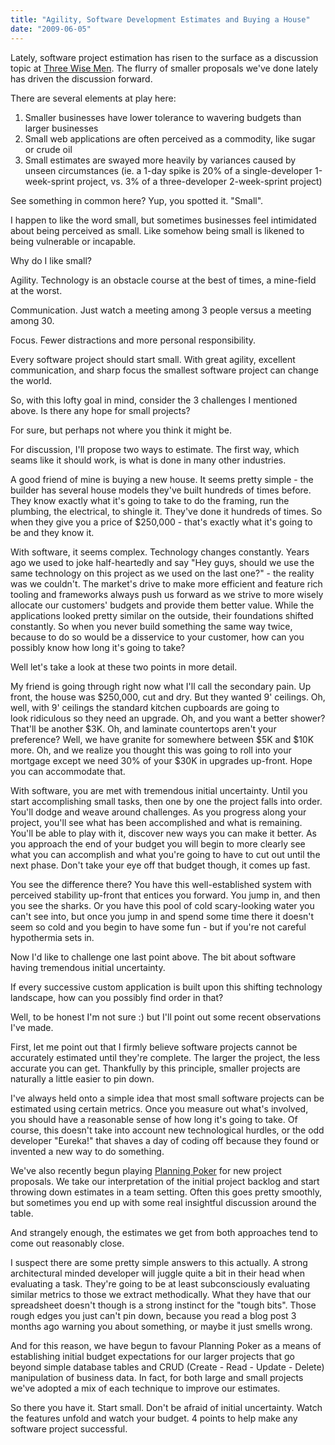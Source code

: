 ```yaml
---
title: "Agility, Software Development Estimates and Buying a House"
date: "2009-06-05"
---
```


Lately, software project estimation has risen to the surface as a discussion topic at [Three Wise Men](http://threewisemen.ca/). The flurry of smaller proposals we've done lately has driven the discussion forward.

There are several elements at play here:

1. Smaller businesses have lower tolerance to wavering budgets than larger businesses
2. Small web applications are often perceived as a commodity, like sugar or crude oil
3. Small estimates are swayed more heavily by variances caused by unseen circumstances (ie. a 1-day spike is 20% of a single-developer 1-week-sprint project, vs. 3% of a three-developer 2-week-sprint project)

See something in common here? Yup, you spotted it. "Small".

I happen to like the word small, but sometimes businesses feel intimidated about being perceived as small. Like somehow being small is likened to being vulnerable or incapable.

Why do I like small?

Agility. Technology is an obstacle course at the best of times, a mine-field at the worst.

Communication. Just watch a meeting among 3 people versus a meeting among 30.

Focus. Fewer distractions and more personal responsibility.

Every software project should start small. With great agility, excellent communication, and sharp focus the smallest software project can change the world.

So, with this lofty goal in mind, consider the 3 challenges I mentioned above. Is there any hope for small projects?

For sure, but perhaps not where you think it might be.

For discussion, I'll propose two ways to estimate. The first way, which seams like it should work, is what is done in many other industries.

A good friend of mine is buying a new house. It seems pretty simple - the builder has several house models they've built hundreds of times before. They know exactly what it's going to take to do the framing, run the plumbing, the electrical, to shingle it. They've done it hundreds of times. So when they give you a price of $250,000 - that's exactly what it's going to be and they know it.

With software, it seems complex. Technology changes constantly. Years ago we used to joke half-heartedly and say "Hey guys, should we use the same technology on this project as we used on the last one?" - the reality was we couldn't. The market's drive to make more efficient and feature rich tooling and frameworks always push us forward as we strive to more wisely allocate our customers' budgets and provide them better value. While the applications looked pretty similar on the outside, their foundations shifted constantly. So when you never build something the same way twice, because to do so would be a disservice to your customer, how can you possibly know how long it's going to take?

Well let's take a look at these two points in more detail.

My friend is going through right now what I'll call the secondary pain. Up front, the house was $250,000, cut and dry. But they wanted 9' ceilings. Oh, well, with 9' ceilings the standard kitchen cupboards are going to look ridiculous so they need an upgrade. Oh, and you want a better shower? That'll be another $3K. Oh, and laminate countertops aren't your preference? Well, we have granite for somewhere between $5K and $10K more. Oh, and we realize you thought this was going to roll into your mortgage except we need 30% of your $30K in upgrades up-front. Hope you can accommodate that.

With software, you are met with tremendous initial uncertainty. Until you start accomplishing small tasks, then one by one the project falls into order. You'll dodge and weave around challenges. As you progress along your project, you'll see what has been accomplished and what is remaining. You'll be able to play with it, discover new ways you can make it better. As you approach the end of your budget you will begin to more clearly see what you can accomplish and what you're going to have to cut out until the next phase. Don't take your eye off that budget though, it comes up fast.

You see the difference there? You have this well-established system with perceived stability up-front that entices you forward. You jump in, and then you see the sharks. Or you have this pool of cold scary-looking water you can't see into, but once you jump in and spend some time there it doesn't seem so cold and you begin to have some fun - but if you're not careful hypothermia sets in.

Now I'd like to challenge one last point above. The bit about software having tremendous initial uncertainty.

If every successive custom application is built upon this shifting technology landscape, how can you possibly find order in that?

Well, to be honest I'm not sure :) but I'll point out some recent observations I've made.

First, let me point out that I firmly believe software projects cannot be accurately estimated until they're complete. The larger the project, the less accurate you can get. Thankfully by this principle, smaller projects are naturally a little easier to pin down.

I've always held onto a simple idea that most small software projects can be estimated using certain metrics. Once you measure out what's involved, you should have a reasonable sense of how long it's going to take. Of course, this doesn't take into account new technological hurdles, or the odd developer "Eureka!" that shaves a day of coding off because they found or invented a new way to do something.

We've also recently begun playing [Planning Poker](http://www.planningpoker.com/detail.html) for new project proposals. We take our interpretation of the initial project backlog and start throwing down estimates in a team setting. Often this goes pretty smoothly, but sometimes you end up with some real insightful discussion around the table.

And strangely enough, the estimates we get from both approaches tend to come out reasonably close.

I suspect there are some pretty simple answers to this actually. A strong architectural minded developer will juggle quite a bit in their head when evaluating a task. They're going to be at least subconsciously evaluating similar metrics to those we extract methodically. What they have that our spreadsheet doesn't though is a strong instinct for the "tough bits". Those rough edges you just can't pin down, because you read a blog post 3 months ago warning you about something, or maybe it just smells wrong.

And for this reason, we have begun to favour Planning Poker as a means of establishing initial budget expectations for our larger projects that go beyond simple database tables and CRUD (Create - Read - Update - Delete) manipulation of business data. In fact, for both large and small projects we've adopted a mix of each technique to improve our estimates.

So there you have it. Start small. Don't be afraid of initial uncertainty. Watch the features unfold and watch your budget. 4 points to help make any software project successful.
